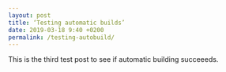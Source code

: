 ```yaml
---
layout: post
title: ‘Testing automatic builds’
date: 2019-03-18 9:40 +0200
permalink: /testing-autobuild/
---
```


This is the third test post to see if automatic building succeeeds.
